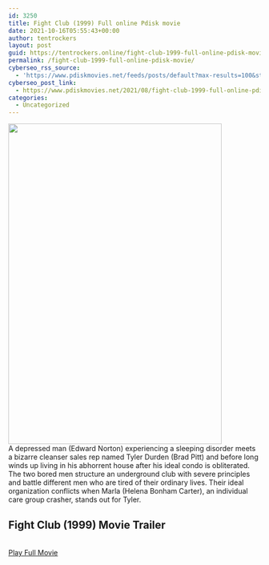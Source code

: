```yaml
---
id: 3250
title: Fight Club (1999) Full online Pdisk movie
date: 2021-10-16T05:55:43+00:00
author: tentrockers
layout: post
guid: https://tentrockers.online/fight-club-1999-full-online-pdisk-movie/
permalink: /fight-club-1999-full-online-pdisk-movie/
cyberseo_rss_source:
  - 'https://www.pdiskmovies.net/feeds/posts/default?max-results=100&start-index=1001'
cyberseo_post_link:
  - https://www.pdiskmovies.net/2021/08/fight-club-1999-full-online-pdisk-movie.html
categories:
  - Uncategorized
---
```

<div class="separator">
  <a href="https://1.bp.blogspot.com/-1IkhCTTaKOs/YRWDkQrQNvI/AAAAAAAAAJ0/cJmiEeO6CfczjkJF0OZX7OjeQmleOvfcgCLcBGAsYHQ/s1501/Fight%2BClub%2B%25281999%2529%2BFull%2Bonline%2BPdisk%2Bmovie.jpg" imageanchor="1"><img loading="lazy" border="0" data-original-height="1501" data-original-width="1000" height="640" src="https://1.bp.blogspot.com/-1IkhCTTaKOs/YRWDkQrQNvI/AAAAAAAAAJ0/cJmiEeO6CfczjkJF0OZX7OjeQmleOvfcgCLcBGAsYHQ/w426-h640/Fight%2BClub%2B%25281999%2529%2BFull%2Bonline%2BPdisk%2Bmovie.jpg" width="426" /></a>
</div>

<div>
  <span>A depressed man (Edward Norton) experiencing a sleeping disorder meets a bizarre cleanser sales rep named Tyler Durden (Brad Pitt) and before long winds up living in his abhorrent house after his ideal condo is obliterated. The two bored men structure an underground club with severe principles and battle different men who are tired of their ordinary lives. Their ideal organization conflicts when Marla (Helena Bonham Carter), an individual care group crasher, stands out for Tyler.</span>
</div>

<div>
  <h2>
    <span>Fight Club (1999) Movie Trailer</span>
  </h2>
</div>

  
<a href="https://kofilink.com/1/bnYyaWk1MDAwdmlj?dn=1" onclick="window.open('https://kofilink.com/1/bnYyaWk1MDAwdmlj?dn=1','popup','width=600,height=600'); return false;" target="popup" rel="noopener"><br /> Play Full Movie<br /> </a>